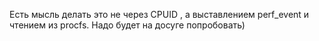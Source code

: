 Есть мысль делать это не через CPUID , а выставлением perf_event и чтением из procfs. Надо будет на досуге попробовать)
